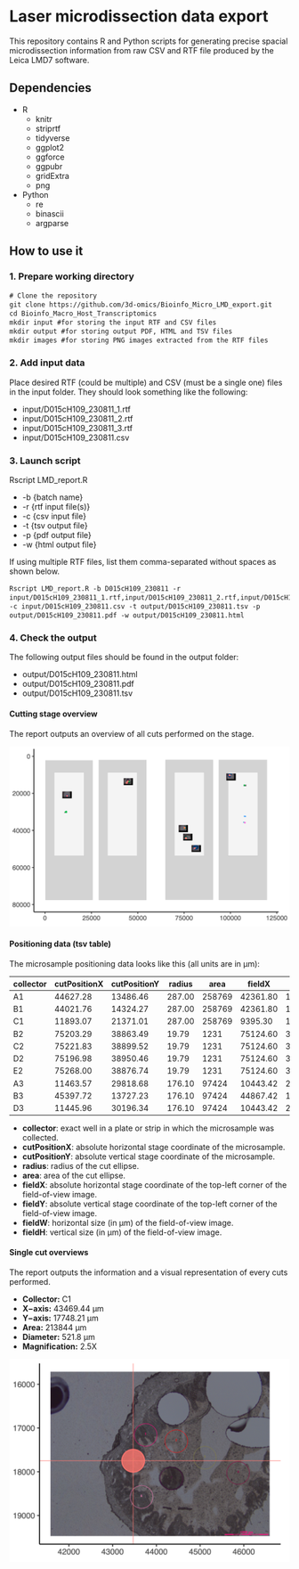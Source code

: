 # Laser microdissection data export
This repository contains R and Python scripts for generating precise spacial microdissection information from raw CSV and RTF file produced by the Leica LMD7 software.

## Dependencies
- R
  - knitr
  - striprtf
  - tidyverse
  - ggplot2
  - ggforce
  - ggpubr
  - gridExtra
  - png
- Python
  - re
  - binascii
  - argparse

## How to use it

### 1. Prepare working directory
```{sh}
# Clone the repository
git clone https://github.com/3d-omics/Bioinfo_Micro_LMD_export.git
cd Bioinfo_Macro_Host_Transcriptomics
mkdir input #for storing the input RTF and CSV files
mkdir output #for storing output PDF, HTML and TSV files
mkdir images #for storing PNG images extracted from the RTF files
```
### 2. Add input data
Place desired RTF (could be multiple) and CSV (must be a single one) files in the input folder. They should look something like the following:
- input/D015cH109_230811_1.rtf
- input/D015cH109_230811_2.rtf
- input/D015cH109_230811_3.rtf
- input/D015cH109_230811.csv

### 3. Launch script

Rscript LMD_report.R
 - -b {batch name}
 - -r {rtf input file(s)}
 - -c {csv input file}
 - -t {tsv output file}
 - -p {pdf output file}
 - -w {html output file}

If using multiple RTF files, list them comma-separated without spaces as shown below.
```{sh}
Rscript LMD_report.R -b D015cH109_230811 -r input/D015cH109_230811_1.rtf,input/D015cH109_230811_2.rtf,input/D015cH109_230811_3.rtf -c input/D015cH109_230811.csv -t output/D015cH109_230811.tsv -p output/D015cH109_230811.pdf -w output/D015cH109_230811.html
```

### 4. Check the output
The following output files should be found in the output folder:
- output/D015cH109_230811.html
- output/D015cH109_230811.pdf
- output/D015cH109_230811.tsv

#### Cutting stage overview
The report outputs an overview of all cuts performed on the stage.

![Overview of 48 microsamples collected in 6 strips.](figures/stage_overview.png)

#### Positioning data (tsv table)
The microsample positioning data looks like this (all units are in µm):

|collector|cutPositionX|cutPositionY|radius|area|fieldX|fieldY|fieldW|fieldH|
| ---  | ---  | ---  | ---  | ---  | ---  | ---  | ---  | ---  |
|A1 | 44627.28 | 13486.46 | 287.00 | 258769 | 42361.80 | 11852.60 | 5011.2000 | 3758.4000 |
|B1 | 44021.76 | 14324.27 | 287.00 | 258769 | 42361.80 | 11852.60 | 5011.2000 | 3758.4000 |
|C1 | 11893.07 | 21371.01 | 287.00 | 258769 | 9395.30 | 18993.30 | 5011.2000 | 3758.4000 |
|B2 | 75203.29 | 38863.49 | 19.79 | 1231 | 75124.60 | 38836.15 | 198.7968 | 149.0976 |
|C2 | 75221.83 | 38899.52 | 19.79 | 1231 | 75124.60 | 38836.15 | 198.7968 | 149.0976 |
|D2 | 75196.98 | 38950.46 | 19.79 | 1231 | 75124.60 | 38836.15 | 198.7968 | 149.0976 |
|E2 | 75268.00 | 38876.74 | 19.79 | 1231 | 75124.60 | 38836.15 | 198.7968 | 149.0976 |
|A3 | 11463.57 | 29818.68 | 176.10 | 97424 | 10443.42 | 29456.67 | 1252.3584 | 939.2688 |
|B3 | 45397.72 | 13727.23 | 176.10 | 97424 | 44867.42 | 13262.17 | 1252.3584 | 939.2688 |
|D3 | 11445.96 | 30196.34 | 176.10 | 97424 | 10443.42 | 29456.67 | 1252.3584 | 939.268 |

- **collector**: exact well in a plate or strip in which the microsample was collected.
- **cutPositionX**: absolute horizontal stage coordinate of the microsample.
- **cutPositionY**: absolute vertical stage coordinate of the microsample.
- **radius**: radius of the cut ellipse.
- **area**: area of the cut ellipse.
- **fieldX**: absolute horizontal stage coordinate of the top-left corner of the field-of-view image.
- **fieldY**: absolute vertical stage coordinate of the top-left corner of the field-of-view image.
- **fieldW**: horizontal size (in µm) of the field-of-view image.
- **fieldH**: vertical size (in µm) of the field-of-view image.

#### Single cut overviews
The report outputs the information and a visual representation of every cuts performed.
- **Collector:** C1
- **X−axis:** 43469.44 μm
- **Y−axis:** 17748.21 μm
- **Area:** 213844 μm
- **Diameter:** 521.8 μm
- **Magnification:** 2.5X

![Visual representation of a single cut.](figures/cut_overview.png)
